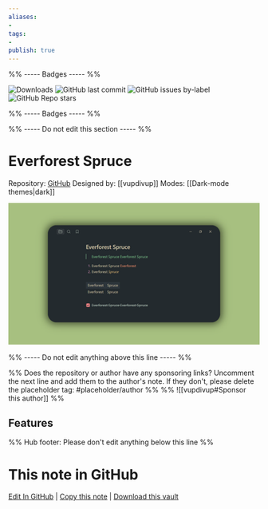 ```yaml
---
aliases:
- 
tags: 
- 
publish: true
---
```


%% ----- Badges ----- %%

![Downloads](https://img.shields.io/badge/downloads-1656-573E7A?style=for-the-badge&logo=)
![GitHub last commit](https://img.shields.io/github/last-commit/vupdivup/obsidian-everforest-spruce?color=573E7A&label=last%20update&logo=github&style=for-the-badge)
![GitHub issues by-label](https://img.shields.io/github/issues/vupdivup/obsidian-everforest-spruce/help%20wanted?color=573E7A&logo=github&style=for-the-badge) 
![GitHub Repo stars](https://img.shields.io/github/stars/vupdivup/obsidian-everforest-spruce?color=573E7A&logo=github&style=for-the-badge)

%% ----- Badges ----- %%

%% ----- Do not edit this section ----- %%

# Everforest Spruce

Repository: [GitHub](https://github.com/vupdivup/obsidian-everforest-spruce)
Designed by: [[vupdivup]]
Modes: [[Dark-mode themes|dark]]



![screenshot](https://github.com/vupdivup/obsidian-everforest-spruce/raw/HEAD/cover.png)

%% ----- Do not edit anything above this line ----- %% 

%% Does the repository or author have any sponsoring links? Uncomment the next line and add them to the author's note. If they don't, please delete the placeholder tag: #placeholder/author %%
%% ![[vupdivup#Sponsor this author]] %%


## Features



%% Hub footer: Please don't edit anything below this line %%

# This note in GitHub

<span class="git-footer">[Edit In GitHub](https://github.dev/obsidian-community/obsidian-hub/blob/main/02%20-%20Community%20Expansions/02.05%20All%20Community%20Expansions/Themes/Everforest%20Spruce.md "git-hub-edit-note") | [Copy this note](https://raw.githubusercontent.com/obsidian-community/obsidian-hub/main/02%20-%20Community%20Expansions/02.05%20All%20Community%20Expansions/Themes/Everforest%20Spruce.md "git-hub-copy-note") | [Download this vault](https://github.com/obsidian-community/obsidian-hub/archive/refs/heads/main.zip "git-hub-download-vault") </span>
